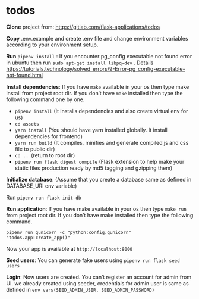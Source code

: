 # todos

**Clone** project from: https://gitlab.com/flask-applications/todos

**Copy** .env.example and create .env file and change environment variables according to your environment setup.

**Run** `pipenv install` : If you encounter pg_config executable not found error in ubuntu then run `sudo apt-get install libpq-dev` .
Details https://tutorials.technology/solved_errors/9-Error-pg_config-executable-not-found.html

**Install dependencies**: If you have `make` available in your os then type make install from project root dir.
If you don’t have `make` installed then type the following command one by one.
 - `pipenv install`  (It installs dependencies and also create virtual env for us)
 - `cd assets`
 - `yarn install` (You should have yarn installed globally. It install dependencies for frontend)
 - `yarn run build` (It compiles, minifies and generate compiled js and css file to public dir)
 - `cd .. `(return to root dir)
 - `pipenv run flask digest compile` (Flask extension to help make your static files production ready by md5 tagging and gzipping them)

**Initialize database**: (Assume that you create a database same as defined in DATABASE_URI env variable) 

Run `pipenv run flask init-db`

**Run application**: If you have make available in your os then type `make run` from project root dir.
If you don’t have make installed then type the following command.

`pipenv run gunicorn -c "python:config.gunicorn" "todos.app:create_app()"`

Now your app is available at `http://localhost:8000`

**Seed users**: You can generate fake users using `pipenv run flask seed users`

**Login**: Now users are created. You can’t register an account for admin from UI. we already created using seeder,
  credentials for admin user is same as defined in `env vars(SEED_ADMIN_USER, SEED_ADMIN_PASSWORD)`

